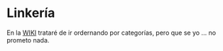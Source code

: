 # Linkería

En la [WIKI](https://github.com/XtnPaez/recursos/wiki) trataré de ir ordernando por categorías, pero que se yo ... no prometo nada.
